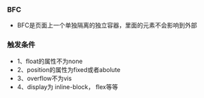 ### BFC
* BFC是页面上一个单独隔离的独立容器，里面的元素不会影响到外部


### 触发条件
* 1、float的属性不为none
* 2、position的属性为fixed或者abolute
* 3、overflow不为vis
* 4、display为 inline-block， flex等等


